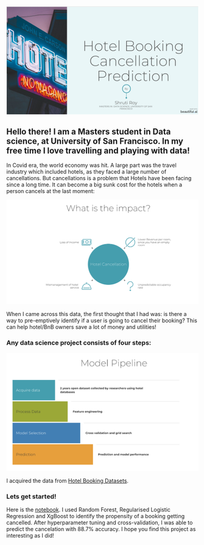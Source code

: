 

<img src="Screen Shot 2021-03-09 at 5.37.37 PM.png" class="img-responsive" alt=""> 

## Hello there! I am a Masters student in Data science, at University of San Francisco. In my free time I love travelling and playing with data!

In Covid era, the world economy was hit. A large part was the travel industry which included hotels, as they faced a large number of cancellations. But cancellations is a problem that Hotels have been facing since a long time. It can become a big sunk cost for the hotels when a person cancels at the last moment:

![alt text](https://github.com/shrutiroy203/Hotel-Booking-Cancellation-Prediction/blob/gh-pages/Screen%20Shot%202021-03-09%20at%205.38.19%20PM.png)


When I came across this data, the first thought that I had was: is there a way to pre-emptively identify if a user is going to cancel their booking? This can help hotel/BnB owners save a lot of money and utilities!

### Any data science project consists of four steps:

![alt text](https://github.com/shrutiroy203/Hotel-Booking-Cancellation-Prediction/blob/gh-pages/Screen%20Shot%202021-03-09%20at%205.45.01%20PM.png)

I acquired the data from [Hotel Booking Datasets](https://www.sciencedirect.com/science/article/pii/S2352340918315191). 

### Lets get started! 
Here is the [notebook](https://deepnote.com/project/aa268a46-3542-4a0a-85f2-14c43bc3e6e2#%2FHotel-Booking-Cancellation-Prediction%2FHotel%20Booking%20Cancellation%20Prediction.ipynb). I used Random Forest, Regularised Logistic Regression and XgBoost to identify the propensity of a booking getting cancelled. After hyperparameter tuning and cross-validation, I was able to predict the cancelation with 88.7% accuracy. I hope you find this project as interesting as I did!
